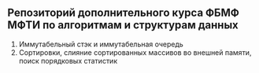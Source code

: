 ## Репозиторий дополнительного курса ФБМФ МФТИ по алгоритмам и структурам данных 

1. Иммутабельный стэк и иммутабельная очередь
2. Сортировки, слияние сортированных массивов во внешней памяти, поиск порядковых статистик 